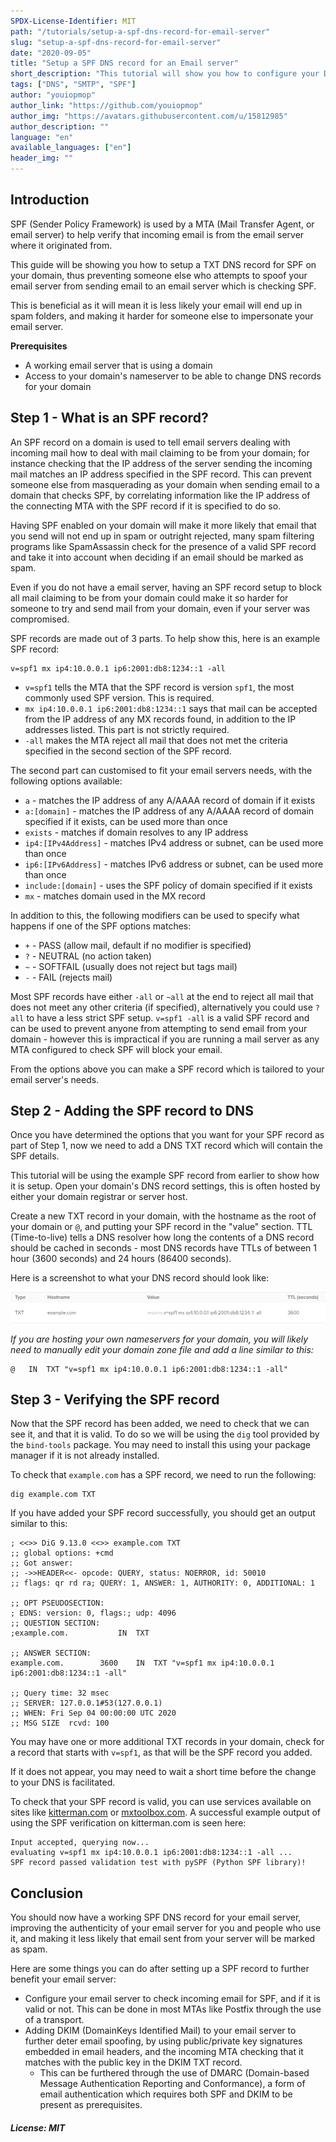 ```yaml
---
SPDX-License-Identifier: MIT
path: "/tutorials/setup-a-spf-dns-record-for-email-server"
slug: "setup-a-spf-dns-record-for-email-server"
date: "2020-09-05"
title: "Setup a SPF DNS record for an Email server"
short_description: "This tutorial will show you how to configure your DNS with a SPF record to improve your email authenticity"
tags: ["DNS", "SMTP", "SPF"]
author: "youiopmop"
author_link: "https://github.com/youiopmop"
author_img: "https://avatars.githubusercontent.com/u/15812985"
author_description: ""
language: "en"
available_languages: ["en"]
header_img: ""
---
```


## Introduction

SPF (Sender Policy Framework) is used by a MTA (Mail Transfer Agent, or email server) to help verify that incoming email is from the email server where it originated from.

This guide will be showing you how to setup a TXT DNS record for SPF on your domain, thus preventing someone else who attempts to spoof your email server from sending email to an email server which is checking SPF.

This is beneficial as it will mean it is less likely your email will end up in spam folders, and making it harder for someone else to impersonate your email server.

**Prerequisites**

* A working email server that is using a domain
* Access to your domain's nameserver to be able to change DNS records for your domain

## Step 1 - What is an SPF record?

An SPF record on a domain is used to tell email servers dealing with incoming mail how to deal with mail claiming to be from your domain; for instance checking that the IP address of the server sending the incoming mail matches an IP address specified in the SPF record. This can prevent someone else from masquerading as your domain when sending email to a domain that checks SPF, by correlating information like the IP address of the connecting MTA with the SPF record if it is specified to do so.

Having SPF enabled on your domain will make it more likely that email that you send will not end up in spam or outright rejected, many spam filtering programs like SpamAssassin check for the presence of a valid SPF record and take it into account when deciding if an email should be marked as spam.

Even if you do not have a email server, having an SPF record setup to block all mail claiming to be from your domain could make it so harder for someone to try and send mail from your domain, even if your server was compromised.

SPF records are made out of 3 parts. To help show this, here is an example SPF record:

```
v=spf1 mx ip4:10.0.0.1 ip6:2001:db8:1234::1 -all
```

* `v=spf1` tells the MTA that the SPF record is version `spf1`, the most commonly used SPF version. This is required.
* `mx ip4:10.0.0.1 ip6:2001:db8:1234::1` says that mail can be accepted from the IP address of any MX records found, in addition to the IP addresses listed. This part is not strictly required.
* `-all` makes the MTA reject all mail that does not met the criteria specified in the second section of the SPF record.

The second part can customised to fit your email servers needs, with the following options available: 
* `a` - matches the IP address of any A/AAAA record of domain if it exists
* `a:[domain]` - matches the IP address of any A/AAAA record of domain specified if it exists, can be used more than once
* `exists` - matches if domain resolves to any IP address
* `ip4:[IPv4Address]` - matches IPv4 address or subnet, can be used more than once
* `ip6:[IPv6Address]` - matches IPv6 address or subnet, can be used more than once
* `include:[domain]` - uses the SPF policy of domain specified if it exists
* `mx` - matches domain used in the MX record

In addition to this, the following modifiers can be used to specify what happens if one of the SPF options matches: 
* `+` - PASS (allow mail, default if no modifier is specified)
* `?` - NEUTRAL (no action taken)
* `~` - SOFTFAIL (usually does not reject but tags mail)
* `-` - FAIL (rejects mail)

Most SPF records have either `-all` or `~all` at the end to reject all mail that does not meet any other criteria (if specified), alternatively you could use `?all` to have a less strict SPF setup. `v=spf1 -all` is a valid SPF record and can be used to prevent anyone from attempting to send email from your domain - however this is impractical if you are running a mail server as any MTA configured to check SPF will block your email.

From the options above you can make a SPF record which is tailored to your email server's needs.
  
## Step 2 - Adding the SPF record to DNS

Once you have determined the options that you want for your SPF record as part of Step 1, now we need to add a DNS TXT record which will contain the SPF details.

This tutorial will be using the example SPF record from earlier to show how it is setup. Open your domain's DNS record settings, this is often hosted by either your domain registrar or server host.

Create a new TXT record in your domain, with the hostname as the root of your domain or `@`, and putting your SPF record in the "value" section. TTL (Time-to-live) tells a DNS resolver how long the contents of a DNS record should be cached in seconds - most DNS records have TTLs of between 1 hour (3600 seconds) and 24 hours (86400 seconds). 

Here is a screenshot to what your DNS record should look like:

![Example SPF DNS Record](images/01-spfdnsrecord.png)

*If you are hosting your own nameservers for your domain, you will likely need to manually edit your domain zone file and add a line similar to this:*

```
@	IN	TXT	"v=spf1 mx ip4:10.0.0.1 ip6:2001:db8:1234::1 -all"
```

## Step 3 - Verifying the SPF record

Now that the SPF record has been added, we need to check that we can see it, and that it is valid. To do so we will be using the `dig` tool provided by the `bind-tools` package. You may need to install this using your package manager if it is not already installed.

To check that `example.com` has a SPF record, we need to run the following:

```
dig example.com TXT
```

If you have added your SPF record successfully, you should get an output similar to this:

```
; <<>> DiG 9.13.0 <<>> example.com TXT
;; global options: +cmd
;; Got answer:
;; ->>HEADER<<- opcode: QUERY, status: NOERROR, id: 50010
;; flags: qr rd ra; QUERY: 1, ANSWER: 1, AUTHORITY: 0, ADDITIONAL: 1

;; OPT PSEUDOSECTION:
; EDNS: version: 0, flags:; udp: 4096
;; QUESTION SECTION:
;example.com.			IN	TXT

;; ANSWER SECTION:
example.com.		3600	IN	TXT	"v=spf1 mx ip4:10.0.0.1 ip6:2001:db8:1234::1 -all"

;; Query time: 32 msec
;; SERVER: 127.0.0.1#53(127.0.0.1)
;; WHEN: Fri Sep 04 00:00:00 UTC 2020
;; MSG SIZE  rcvd: 100
```

You may have one or more additional TXT records in your domain, check for a record that starts with `v=spf1`, as that will be the SPF record you added.

If it does not appear, you may need to wait a short time before the change to your DNS is facilitated. 

To check that your SPF record is valid, you can use services available on sites like [kitterman.com](https://www.kitterman.com/spf/validate.html) or [mxtoolbox.com](https://mxtoolbox.com/spf.aspx). A successful example output of using the SPF verification on kitterman.com is seen here:

```
Input accepted, querying now...
evaluating v=spf1 mx ip4:10.0.0.1 ip6:2001:db8:1234::1 -all ...
SPF record passed validation test with pySPF (Python SPF library)!
```

## Conclusion

You should now have a working SPF DNS record for your email server, improving the authenticity of your email server for you and people who use it, and making it less likely that email sent from your server will be marked as spam.

Here are some things you can do after setting up a SPF record to further benefit your email server:

* Configure your email server to check incoming email for SPF, and if it is valid or not. This can be done in most MTAs like Postfix through the use of a transport.
* Adding DKIM (DomainKeys Identified Mail) to your email server to further deter email spoofing, by using public/private key signatures embedded in email headers, and the incoming MTA checking that it matches with the public key in the DKIM TXT record.
  * This can be furthered through the use of DMARC (Domain-based Message Authentication Reporting and Conformance), a form of email authentication which requires both SPF and DKIM to be present as prerequisites. 

##### License: MIT

<!---

Contributors's Certificate of Origin

By making a contribution to this project, I certify that:

(a) The contribution was created in whole or in part by me and I have
    the right to submit it under the license indicated in the file; or

(b) The contribution is based upon previous work that, to the best of my
    knowledge, is covered under an appropriate license and I have the
    right under that license to submit that work with modifications,
    whether created in whole or in part by me, under the same license
    (unless I am permitted to submit under a different license), as
    indicated in the file; or

(c) The contribution was provided directly to me by some other person
    who certified (a), (b) or (c) and I have not modified it.

(d) I understand and agree that this project and the contribution are
    public and that a record of the contribution (including all personal
    information I submit with it, including my sign-off) is maintained
    indefinitely and may be redistributed consistent with this project
    or the license(s) involved.

Signed-off-by: youiopmop <rosethorn@riseup.net>

-->
